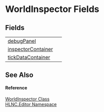 # WorldInspector Fields




## Fields
<table>
<tr>
<td><a href="F_HLNC_Editor_WorldInspector_debugPanel">debugPanel</a></td>
<td> </td></tr>
<tr>
<td><a href="F_HLNC_Editor_WorldInspector_inspectorContainer">inspectorContainer</a></td>
<td> </td></tr>
<tr>
<td><a href="F_HLNC_Editor_WorldInspector_tickDataContainer">tickDataContainer</a></td>
<td> </td></tr>
</table>

## See Also


#### Reference
<a href="T_HLNC_Editor_WorldInspector">WorldInspector Class</a>  
<a href="N_HLNC_Editor">HLNC.Editor Namespace</a>  
